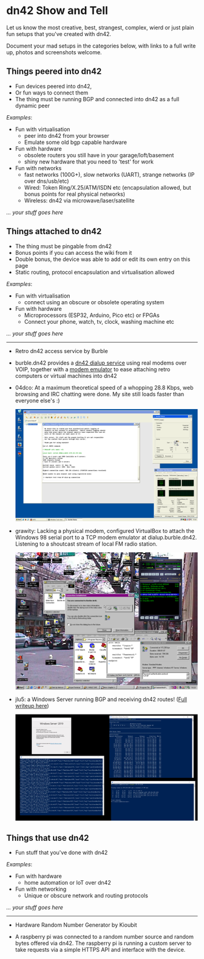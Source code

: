 # dn42 Show and Tell

Let us know the most creative, best, strangest, complex, wierd or just plain fun setups that you've created with dn42.

Document your mad setups in the categories below, with links to a full write up, photos and screenshots welcome.


## Things peered into dn42
 - Fun devices peered into dn42,
 - Or fun ways to connect them
 - The thing must be running BGP and connected into dn42 as a full dynamic peer

*Examples*:
 - Fun with virtualisation
   - peer into dn42 from your browser
   - Emulate some old bgp capable hardware
 - Fun with hardware
   - obsolete routers you still have in your garage/loft/basement
   - shiny new hardware that you need to 'test' for work
 - Fun with networks
   - fast networks (100G+), slow networks (UART), strange networks (IP over dns/usb/etc)
   - Wired: Token Ring/X.25/ATM/ISDN etc (encapsulation allowed, but bonus points for real physical networks)
   - Wireless: dn42 via microwave/laser/satellite

*... your stuff goes here*

## Things attached to dn42
 - The thing must be pingable from dn42
 - Bonus points if you can access the wiki from it
 - Double bonus, the device was able to add or edit its own entry on this page
 - Static routing, protocol encapsulation and virtualisation allowed

*Examples*:
 - Fun with virtualisation
   - connect using an obscure or obsolete operating system
 - Fun with hardware
   - Microprocessors (ESP32, Arduino, Pico etc) or FPGAs
   - Connect your phone, watch, tv, clock, washing machine etc

*... your stuff goes here*

***

* Retro dn42 access service by Burble
 - burble.dn42 provides a [dn42 dialup service](https://dn42.burble.com/retro/) using real modems over VOIP, together with a [modem emulator](https://dn42.burble.com/retro/fake/) to ease attaching retro computers or virtual machines into dn42

 - 04dco: At a maximum theoretical speed of a whopping 28.8 Kbps, web browsing and IRC chatting were done. My site still loads faster than everyone else's :)

   ![Screenshot of Windows XP while chatting on a familiar client](/internal/images/ircdun.png)

 - grawity: Lacking a physical modem, configured VirtualBox to attach the Windows 98 serial port to a TCP modem emulator at dialup.burble.dn42. Listening to a shoutcast stream of local FM radio station.

   ![Screenshot of Win98 showing "Connection Established"](/internal/images/win98dun.png)

 - jlu5: a Windows Server running BGP and receiving dn42 routes! ([Full writeup here](https://jlu5.com/blog/bgp-dn42-windows-server))

   ![GoBGP and route table output on Windows](/internal/images/gobgp-windows.png)

## Things that use dn42
 - Fun stuff that you've done with dn42

*Examples*:
 - Fun with hardware
   - home automation or IoT over dn42
 - Fun with networking
   - Unique or obscure network and routing protocols

*... your stuff goes here*

***

* Hardware Random Number Generator by Kioubit
 - A raspberry pi was connected to a random number source and random bytes offered via dn42. The raspberry pi is running a custom server to take requests via a simple HTTPS API and interface with the device.
